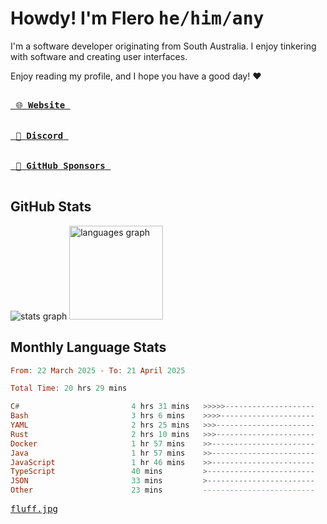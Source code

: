 # Howdy! I'm Flero <kbd>he/him/any</kbd>

I'm a software developer originating from South Australia. I enjoy tinkering with software and creating user interfaces.

Enjoy reading my profile, and I hope you have a good day! :heart:

<a href="https://flero.dev/">
    <kbd>
        <br>
        &nbsp;🌐 <strong>Website</strong>&nbsp;
        <br>
        <br>
    </kbd>
</a>

<a href="https://discord.com/users/1059375676769189938">
    <kbd>
        <br>
        &nbsp;💬 <strong>Discord</strong>&nbsp;
        <br>
        <br>
    </kbd>
</a>

<a href="https://github.com/sponsors/flerouwu">
    <kbd>
        <br>
        &nbsp;🩷 <strong>GitHub Sponsors</strong>&nbsp;
        <br>
        <br>
    </kbd>
</a>

## GitHub Stats
<!-- <p> allows it to be shown side-by-side -->
<div>
  <img src="https://github-readme-stats.vercel.app/api?hide_title=true&hide_rank=false&show_icons=true&include_all_commits=true&count_private=true&disable_animations=true&theme=github_dark&locale=en&hide_border=true&username=flerouwu" alt="stats graph"  />
  <img src="https://github-readme-stats.vercel.app/api/top-langs?locale=en&hide_title=false&langs_count=5&theme=github_dark&hide_border=true&username=flerouwu&layout=compact" alt="languages graph" height="150"  />
</div>

## Monthly Language Stats

<!--START_SECTION:waka-->

```haskell
From: 22 March 2025 - To: 21 April 2025

Total Time: 20 hrs 29 mins

C#                         4 hrs 31 mins   >>>>>--------------------   21.65 %
Bash                       3 hrs 6 mins    >>>>---------------------   14.89 %
YAML                       2 hrs 25 mins   >>>----------------------   11.61 %
Rust                       2 hrs 10 mins   >>>----------------------   10.45 %
Docker                     1 hr 57 mins    >>-----------------------   09.37 %
Java                       1 hr 57 mins    >>-----------------------   09.35 %
JavaScript                 1 hr 46 mins    >>-----------------------   08.54 %
TypeScript                 40 mins         >------------------------   03.22 %
JSON                       33 mins         >------------------------   02.70 %
Other                      23 mins         -------------------------   01.87 %
```

<!--END_SECTION:waka-->

<a href="https://raw.githubusercontent.com/flerouwu/flerouwu/main/fluff.jpg">
  <kbd>fluff.jpg</kbd>
</a>
